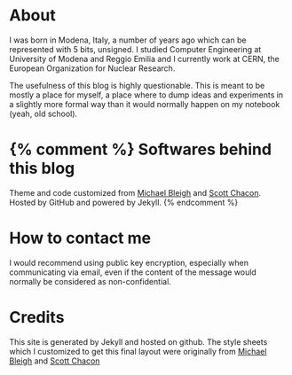 About
=====
I was born in Modena, Italy, a number of years ago which can be represented with
5 bits, unsigned. I studied Computer Engineering 
at University of Modena and Reggio Emilia and I currently work at CERN, the 
European Organization for Nuclear Research.

The usefulness of this blog is highly questionable. This is meant to be mostly a place
for myself, a place where to dump ideas and experiments in a slightly more formal
way than it would normally happen on my notebook (yeah, old school).

{% comment %}
Softwares behind this blog
=========================

Theme and code customized from <a href="http://github.com/mbleigh"><u>Michael Bleigh</u></a> and
<a href="http://github.com/schacon/schacon.github.com/"><u>Scott Chacon</u></a>.
Hosted by GitHub and powered by Jekyll.
{% endcomment %}

How to contact me
=================
<div id='email'>I would recommend using public key encryption, especially when communicating via email,
even if the content of the message would normally be considered as non-confidential.
</div>

Credits
=======
This site is generated by Jekyll and hosted on github. The style sheets which
I customized to get this final layout were originally from <a href="http://github.com/mbleigh" target="_blank"><u>Michael Bleigh</u></a> and
<a href="http://schacon.github.io/" target="_blank"><u>Scott Chacon</u></a>


